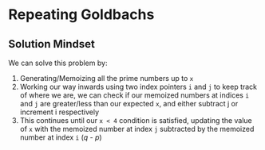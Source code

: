# Repeating Goldbachs

## Solution Mindset

We can solve this problem by:

1. Generating/Memoizing all the prime numbers up to `x`
2. Working our way inwards using two index pointers `i` and `j` to keep track of where we are, we can check if our memoized numbers at indices `i` and `j` are greater/less than our expected `x`, and either subtract j or increment i respectively
3. This continues until our `x < 4` condition is satisfied, updating the value of `x` with the memoized number at index `j` subtracted by the memoized number at index `i` (_q - p_)
